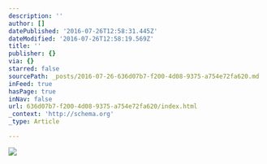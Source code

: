 ```yaml
---
description: ''
author: []
datePublished: '2016-07-26T12:58:31.445Z'
dateModified: '2016-07-26T12:58:19.569Z'
title: ''
publisher: {}
via: {}
starred: false
sourcePath: _posts/2016-07-26-636d07b7-f200-4d08-9375-a754e72fa620.md
inFeed: true
hasPage: true
inNav: false
url: 636d07b7-f200-4d08-9375-a754e72fa620/index.html
_context: 'http://schema.org'
_type: Article

---
```

![](https://the-grid-user-content.s3-us-west-2.amazonaws.com/234a6059-0f0a-4195-9d9b-8a63c23fdb96.png)